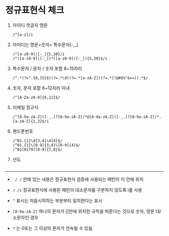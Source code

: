 # 정규표현식 체크

1. 아이디 첫글자 영문

   ``` RegExp
   /^[a-z]/i
   ```

2. 아이디는 영문+숫자+ 특수문자(-,_)

   ```RegExp
   /^[a-z0-9]|[-_]{5,20}/i 
   /^([a-z0-9]|[-_])*([a-z0-9]|[-_]){5,20}$/i
   ```

3. 특수문자 / 문자 / 숫자 포함 8~15자리 

   ``` RegExp
   /^.*(?=^.{8,15}$)(?=.*\d)(?=.*[a-zA-Z])(?=.*[!@#$%^&+=]).*$/
   ```

4. 숫자, 문자 포함 6~12자리 이내

   ``` RegExp
   /^[A-Za-z0-9]{6,12}$/
   ```

5. 이메일 정규식

   ``` RegExp
   /^[0-9a-zA-Z]([-_.]?[0-9a-zA-Z])*@[0-9a-zA-Z]([-_.]?[0-9a-zA-Z])*.[a-zA-Z]{2,3}$/i
   ```

6. 핸드폰번호

   ``` ㅇRegExp
   /^01.{1}\d{3,4}\d{4}$/
   /^01.{1}\[0-9]{3,4}\[0-9]{4}$/
   /^01[0179][0-9]{7,8}$/
   ```
   
7. 년도 

   ```
   
   ```

   
---

- ` / /` 안에 있는 내용은 정규표현식 검증에 사용되는 패턴이 이 안에 위치

- `/ /i` 정규표현식에 사용된 패턴이 대소문자를 구분하지 않도록 i를 사용

- `^` 표시는 처음시작하는 부분부터 일치한다는 표시

- `[0-9a-zA-Z]` 하나의 문자가 []안에 위치한 규칙을 따른다는 것으로 숫자, 영문 대/소문자인 경우

- `*` 는 0또는 그 이상의 문자가 연속될 수 있음



